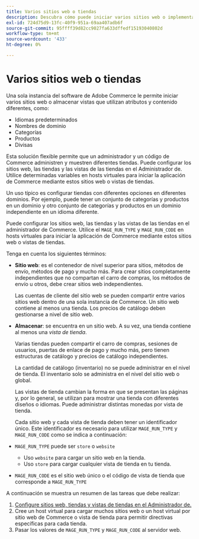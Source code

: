 ```yaml
---
title: Varios sitios web o tiendas
description: Descubra cómo puede iniciar varios sitios web o implementar vistas de tiendas con diferentes opciones, dominios y contenido.
exl-id: 724d75d9-13fc-40f9-951a-69aa407adb6f
source-git-commit: 95ffff39d82cc9027fa633dffedf15193040802d
workflow-type: tm+mt
source-wordcount: '433'
ht-degree: 0%

---
```


# Varios sitios web o tiendas

Una sola instancia del software de Adobe Commerce le permite iniciar varios sitios web o almacenar vistas que utilizan atributos y contenido diferentes, como:

- Idiomas predeterminados
- Nombres de dominio
- Categorías
- Productos
- Divisas

Esta solución flexible permite que un administrador y un código de Commerce administren y muestren diferentes tiendas. Puede configurar los sitios web, las tiendas y las vistas de las tiendas en el Administrador de. Utilice determinadas variables en hosts virtuales para iniciar la aplicación de Commerce mediante estos sitios web o vistas de tiendas.

Un uso típico es configurar tiendas con diferentes opciones en diferentes dominios. Por ejemplo, puede tener un conjunto de categorías y productos en un dominio y otro conjunto de categorías y productos en un dominio independiente en un idioma diferente.

Puede configurar los sitios web, las tiendas y las vistas de las tiendas en el administrador de Commerce. Utilice el `MAGE_RUN_TYPE` y `MAGE_RUN_CODE` en hosts virtuales para iniciar la aplicación de Commerce mediante estos sitios web o vistas de tiendas.

Tenga en cuenta los siguientes términos:

- **Sitio web**: es el contenedor de nivel superior para sitios, métodos de envío, métodos de pago y mucho más. Para crear sitios completamente independientes que no compartan el carro de compras, los métodos de envío u otros, debe crear sitios web independientes.

  Las cuentas de cliente del sitio web se pueden compartir entre varios sitios web dentro de una sola instancia de Commerce. Un sitio web contiene al menos una tienda. Los precios de catálogo deben gestionarse a nivel de sitio web.

- **Almacenar**: se encuentra en un sitio web. A su vez, una tienda contiene al menos una *vista de tienda*.

  Varias tiendas pueden compartir el carro de compras, sesiones de usuarios, puertas de enlace de pago y mucho más, pero tienen estructuras de catálogo y precios de catálogo independientes.

  La cantidad de catálogo (inventario) no se puede administrar en el nivel de tienda. El inventario solo se administra en el nivel del sitio web o global.

  Las vistas de tienda cambian la forma en que se presentan las páginas y, por lo general, se utilizan para mostrar una tienda con diferentes diseños o idiomas. Puede administrar distintas monedas por vista de tienda.

  Cada sitio web y cada vista de tienda deben tener un identificador único. Este identificador es necesario para utilizar `MAGE_RUN_TYPE` y `MAGE_RUN_CODE` como se indica a continuación:

- `MAGE_RUN_TYPE` puede ser `store` o `website`

   - Uso `website` para cargar un sitio web en la tienda.
   - Uso `store` para cargar cualquier vista de tienda en tu tienda.

- `MAGE_RUN_CODE` es el sitio web único o el código de vista de tienda que corresponde a `MAGE_RUN_TYPE`

A continuación se muestra un resumen de las tareas que debe realizar:

1. [Configure sitios web, tiendas y vistas de tiendas en el Administrador de.](ms-admin.md)
1. Cree un host virtual para cargar muchos sitios web o un host virtual por sitio web de Commerce o vista de tienda para permitir directivas específicas para cada tienda.
1. Pasar los valores de `MAGE_RUN_TYPE` y `MAGE_RUN_CODE` al servidor web.
